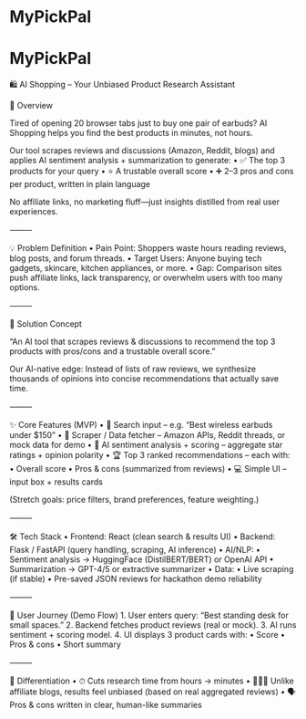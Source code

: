 # MyPickPal

# MyPickPal

🛍️ AI Shopping – Your Unbiased Product Research Assistant

🚀 Overview

Tired of opening 20 browser tabs just to buy one pair of earbuds? AI Shopping helps you find the best products in minutes, not hours.

Our tool scrapes reviews and discussions (Amazon, Reddit, blogs) and applies AI sentiment analysis + summarization to generate:
	•	✅ The top 3 products for your query
	•	⭐ A trustable overall score
	•	➕ 2–3 pros and cons per product, written in plain language

No affiliate links, no marketing fluff—just insights distilled from real user experiences.

⸻

💡 Problem Definition
	•	Pain Point: Shoppers waste hours reading reviews, blog posts, and forum threads.
	•	Target Users: Anyone buying tech gadgets, skincare, kitchen appliances, or more.
	•	Gap: Comparison sites push affiliate links, lack transparency, or overwhelm users with too many options.

⸻

🧠 Solution Concept

“An AI tool that scrapes reviews & discussions to recommend the top 3 products with pros/cons and a trustable overall score.”

Our AI-native edge: Instead of lists of raw reviews, we synthesize thousands of opinions into concise recommendations that actually save time.

⸻

✨ Core Features (MVP)
	•	🔎 Search input – e.g. “Best wireless earbuds under $150”
	•	📡 Scraper / Data fetcher – Amazon APIs, Reddit threads, or mock data for demo
	•	🤖 AI sentiment analysis + scoring – aggregate star ratings + opinion polarity
	•	🏆 Top 3 ranked recommendations – each with:
	•	Overall score
	•	Pros & cons (summarized from reviews)
	•	💻 Simple UI – input box + results cards

(Stretch goals: price filters, brand preferences, feature weighting.)

⸻

🛠️ Tech Stack
	•	Frontend: React (clean search & results UI)
	•	Backend: Flask / FastAPI (query handling, scraping, AI inference)
	•	AI/NLP:
	•	Sentiment analysis → HuggingFace (DistilBERT/BERT) or OpenAI API
	•	Summarization → GPT-4/5 or extractive summarizer
	•	Data:
	•	Live scraping (if stable)
	•	Pre-saved JSON reviews for hackathon demo reliability

⸻

🔄 User Journey (Demo Flow)
	1.	User enters query: “Best standing desk for small spaces.”
	2.	Backend fetches product reviews (real or mock).
	3.	AI runs sentiment + scoring model.
	4.	UI displays 3 product cards with:
	•	Score
	•	Pros & cons
	•	Short summary

⸻

🌟 Differentiation
	•	⏱ Cuts research time from hours → minutes
	•	🧑‍🤝‍🧑 Unlike affiliate blogs, results feel unbiased (based on real aggregated reviews)
	•	🗣 Pros & cons written in clear, human-like summaries
